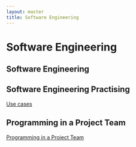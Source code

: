```yaml
---
layout: master
title: Software Engineering
---
```


# Software Engineering

## Software Engineering

## Software Engineering Practising

[Use cases](usecases.html)

## Programming in a Project Team

[Programming in a Project Team](teamprog.html)


